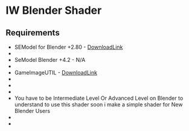# IW Blender Shader


## Requirements
* SEModel for Blender +2.80 - [DownloadLink](https://github.com/dtzxporter/io_model_semodel)
* 
* SeModel Blender +4.2 - N/A
* 
* GameImageUTIL - [DownloadLink](https://github.com/Scobalula/GameImageUtil)
*
*
*
* You have to be Intermediate Level Or Advanced Level on Blender to understand to use this shader soon i make a simple shader for New Blender Users
*
* 
